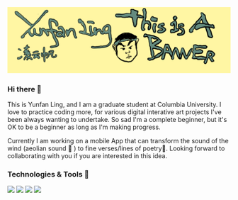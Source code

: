 [![Header](https://github.com/supertrashpanda/supertrashpanda/blob/main/Untitled_Artwork%209.png "Header")](https://github.com/supertrashpanda/supertrashpanda/blob/main/Untitled_Artwork%209.png)

### Hi there 👋
This is Yunfan Ling, and I am a graduate student at Columbia University. I love to practice coding more, for various digital interative art projects I've been always wanting to undertake. So sad I'm a complete beginner, but it's OK to be a beginner as long as I'm making progress.

Currently I am working on a mobile App that can transform the sound of the wind (aeolian sound 💨 ) to fine verses/lines of poetry📝. Looking forward to collaborating with you if you are interested in this idea.


### Technologies & Tools 🔧 
![](https://img.shields.io/badge/Code-Python-informational?style=flat&logo=python&logoColor=white&color=2bbc8a)
![](https://img.shields.io/badge/Code-Javascript-informational?style=flat&logo=javascript&logoColor=white&color=2bbc8a)
![](https://img.shields.io/badge/Tool-Photoshop-informational?style=flat&logo=AdobePhotoshop&logoColor=white&color=2bbc8a)
![](https://img.shields.io/badge/Tool-Illustrator-informational?style=flat&logo=AdobeIllustrator&logoColor=white&color=2bbc8a)



<!--
**supertrashpanda/supertrashpanda** is a ✨ _special_ ✨ repository because its `README.md` (this file) appears on your GitHub profile.

Here are some ideas to get you started:

- 🔭 I’m currently working on ...
- 🌱 I’m currently learning ...
- 👯 I’m looking to collaborate on ...
- 🤔 I’m looking for help with ...
- 💬 Ask me about ...
- 📫 How to reach me: ...
- 😄 Pronouns: ...
- ⚡ Fun fact: ...
-->
